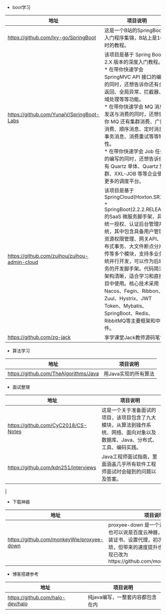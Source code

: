 
* boot学习

|地址|项目说明|
|---|---|
|https://github.com/lxy-go/SpringBoot|这是一个B站的SpringBoot的入门程序集锦，B站上是16小时的教程。|
|https://github.com/YunaiV/SpringBoot-Labs|该项目是基于 Spring Boot 2.X 版本的深度入门教程。<br>* 在带你快速学会 SpringMVC API 接口的编写的同时，还想告诉你还有全局返回、全局异常、拦截器、跨域处理等等功能。<br>* 在带你快速学会 MQ 消息的发送与消费的同时，还想告诉你 MQ 还有集群消费、广播消费、顺序消息、定时消息、事务消息、消费重试等等特性。<br> * 在带你快速学会 Job 任务的编写的同时，还想告诉你还有 Quartz 单体、Quartz 集群、XXL-JOB 等等企业使用更多的调度平台。|
|https://github.com/zuihou/zuihou-admin-cloud|该项目是基于SpringCloud(Hoxton.SR1) + SpringBoot(2.2.2.RELEASE) 的SaaS 微服务脚手架，具有统一授权、认证后台管理系统，其中包含具备用户管理、资源权限管理、网关API、分布式事务、大文件断点分片续传等多个模块，支持多业务系统并行开发，可以作为后端服务的开发脚手架。代码简洁，架构清晰，适合学习和直接项目中使用。核心技术采用Nacos、Fegin、Ribbon、Zuul、Hystrix、JWT Token、Mybatis、SpringBoot、Redis、RibbitMQ等主要框架和中间件。|
|https://github.com/zg-jack|享学课堂Jack教师源码笔记|
* 算法学习

|地址|项目说明|
|---|---|
|https://github.com/TheAlgorithms/Java|用Java实现的所有算法|

* 面试整理

|地址|项目说明|
|---|---|
|https://github.com/CyC2018/CS-Notes|这是一个关于准备面试的项目，该项目包含了九大模块，从算法到操作系统、网络、面向对象以及数据库、Java、分布式、工具、编码实践。|
|https://github.com/kdn251/interviews|Java工程师面试指南，里面涵盖几乎所有软件工程师面试时会碰到的问题以及答案。
|

* 下载神器

|地址|项目说明|
|---|---|
|https://github.com/monkeyWie/proxyee-down|proxyee-down 是一个开源的下载神器，也可以说是百度云神器，不过，它需要安装证书、设置代理，初次使用会略显繁琐，但带来的速度提升也是显而易见的。现已改为https://github.com/monkeyWie/gopeed|

* 博客搭建参考

|地址|项目说明|
|---|---|
|https://github.com/halo-dev/halo|纯java编写，一整套内容都包含在内|